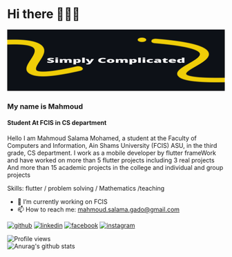 # Hi there  👋🔥😍
![Student At FCIS in CS department](https://github.com/MahmouddSalama/MahmouddSalama/blob/main/Simply%20complicated%20(1).png)
###  My name is Mahmoud
#### Student At FCIS in CS department
Hello I am Mahmoud Salama Mohamed, a student at the Faculty of Computers and Information, Ain Shams University (FCIS) ASU, in the third grade, CS department. I work as a mobile developer by flutter frameWork and have worked on more than 5 flutter projects including 3 real projects And more than 15 academic projects in the college and individual and group projects

Skills: flutter / problem solving / Mathematics /teaching 

- 🔭 I’m currently working on FCIS 
- 📫 How to reach me: mahmoud.salama.gado@gmail.com 


[<img src='https://cdn.jsdelivr.net/npm/simple-icons@3.0.1/icons/github.svg' alt='github' height='40'>](https://github.com/MahmouddSalama)  [<img src='https://cdn.jsdelivr.net/npm/simple-icons@3.0.1/icons/linkedin.svg' alt='linkedin' height='40'>](https://www.linkedin.com/in/mahmoud-salama-aa9627218//)  [<img src='https://cdn.jsdelivr.net/npm/simple-icons@3.0.1/icons/facebook.svg' alt='facebook' height='40'>](https://www.facebook.com//profile.php?id=100027022984052)  [<img src='https://cdn.jsdelivr.net/npm/simple-icons@3.0.1/icons/instagram.svg' alt='instagram' height='40'>](https://www.instagram.com/mahmoud_salama_128//)  

![Profile views](https://gpvc.arturio.dev/MahmouddSalama)  
![Anurag's github stats](https://github-readme-stats.vercel.app/api?username=MahmouddSalama&show_icons=true&theme=dark)

